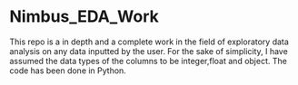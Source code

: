 # Nimbus_EDA_Work
This repo is a in depth and a complete work in the field of exploratory data analysis on any data inputted by the user. For the sake of simplicity, I have assumed the data types of the columns to be integer,float and object. The code has been done in Python.
